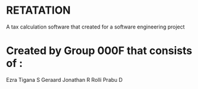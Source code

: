 # RETATATION
A tax calculation software that created for a software engineering project

# Created by Group 000F that consists of :

  Ezra Tigana S
  Geraard Jonathan R
  Rolli Prabu D
